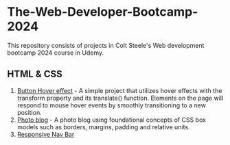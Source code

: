 # The-Web-Developer-Bootcamp-2024
This repository consists of projects in Colt Steele's Web development bootcamp 2024 course in Udemy.

## HTML & CSS
1. [Button Hover effect](https://github.com/ImAkshayad/The-Web-Developer-Bootcamp-2024/tree/main/html-css/button-hover-effect/) - A simple project that utilizes hover effects with the transform property and its translate() function. Elements on the page will respond to mouse hover events by smoothly transitioning to a new position.
2. [Photo blog](https://github.com/ImAkshayad/The-Web-Developer-Bootcamp-2024/tree/main/html-css/photo-blog/) - A photo blog using foundational concepts of CSS box models such as borders, margins, padding and relative units.
3. [Responsive Nav Bar](https://github.com/ImAkshayad/The-Web-Developer-Bootcamp-2024/tree/main/html-css/responsive-nav-bar/)